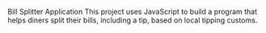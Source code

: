 Bill Splitter Application
This project uses JavaScript to build a program that helps diners split their bills, including a tip, based on local tipping customs.
